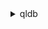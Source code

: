 <details>

<summary>
qldb
</summary>

- <details><summary>cancel-journal-kinesis-stream</summary>

  * --ledger-name
  * --stream-id
  * --cli-input-json
  * --cli-input-yaml
  * --generate-cli-skeleton


- <details><summary>create-ledger</summary>

  * --name
  * --tags
  * --permissions-mode
  * --deletion-protection
  * --no-deletion-protection
  * --cli-input-json
  * --cli-input-yaml
  * --generate-cli-skeleton


- <details><summary>delete-ledger</summary>

  * --name
  * --cli-input-json
  * --cli-input-yaml
  * --generate-cli-skeleton


- <details><summary>describe-journal-kinesis-stream</summary>

  * --ledger-name
  * --stream-id
  * --cli-input-json
  * --cli-input-yaml
  * --generate-cli-skeleton


- <details><summary>describe-journal-s3-export</summary>

  * --name
  * --export-id
  * --cli-input-json
  * --cli-input-yaml
  * --generate-cli-skeleton


- <details><summary>describe-ledger</summary>

  * --name
  * --cli-input-json
  * --cli-input-yaml
  * --generate-cli-skeleton


- <details><summary>export-journal-to-s3</summary>

  * --name
  * --inclusive-start-time
  * --exclusive-end-time
  * --s3-export-configuration
  * --role-arn
  * --cli-input-json
  * --cli-input-yaml
  * --generate-cli-skeleton


- <details><summary>get-block</summary>

  * --name
  * --block-address
  * --digest-tip-address
  * --cli-input-json
  * --cli-input-yaml
  * --generate-cli-skeleton


- <details><summary>get-digest</summary>

  * --name
  * --cli-input-json
  * --cli-input-yaml
  * --generate-cli-skeleton


- <details><summary>get-revision</summary>

  * --name
  * --block-address
  * --document-id
  * --digest-tip-address
  * --cli-input-json
  * --cli-input-yaml
  * --generate-cli-skeleton


- <details><summary>help</summary>

  * 


- <details><summary>list-journal-kinesis-streams-for-ledger</summary>

  * --ledger-name
  * --max-results
  * --next-token
  * --cli-input-json
  * --cli-input-yaml
  * --generate-cli-skeleton


- <details><summary>list-journal-s3-exports</summary>

  * --max-results
  * --next-token
  * --cli-input-json
  * --cli-input-yaml
  * --generate-cli-skeleton


- <details><summary>list-journal-s3-exports-for-ledger</summary>

  * --name
  * --max-results
  * --next-token
  * --cli-input-json
  * --cli-input-yaml
  * --generate-cli-skeleton


- <details><summary>list-ledgers</summary>

  * --max-results
  * --next-token
  * --cli-input-json
  * --cli-input-yaml
  * --generate-cli-skeleton


- <details><summary>list-tags-for-resource</summary>

  * --resource-arn
  * --cli-input-json
  * --cli-input-yaml
  * --generate-cli-skeleton


- <details><summary>stream-journal-to-kinesis</summary>

  * --ledger-name
  * --role-arn
  * --tags
  * --inclusive-start-time
  * --exclusive-end-time
  * --kinesis-configuration
  * --stream-name
  * --cli-input-json
  * --cli-input-yaml
  * --generate-cli-skeleton


- <details><summary>tag-resource</summary>

  * --resource-arn
  * --tags
  * --cli-input-json
  * --cli-input-yaml
  * --generate-cli-skeleton


- <details><summary>untag-resource</summary>

  * --resource-arn
  * --tag-keys
  * --cli-input-json
  * --cli-input-yaml
  * --generate-cli-skeleton


- <details><summary>update-ledger</summary>

  * --name
  * --deletion-protection
  * --no-deletion-protection
  * --cli-input-json
  * --cli-input-yaml
  * --generate-cli-skeleton


- <details><summary>update-ledger-permissions-mode</summary>

  * --name
  * --permissions-mode
  * --cli-input-json
  * --cli-input-yaml
  * --generate-cli-skeleton


</details>

